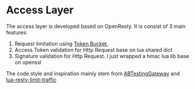 # Access Layer

The access layer is developed based on OpenResty. It is consist of 3 main features:
1. Request limitation using [Token Bucket](https://en.wikipedia.org/wiki/Token_bucket), 
2. Access Token validation for Http Request base on lua shared dict
3. Signature validation for Http Request. I just wrapped a hmac lua lib base on openssl


The code style and inspiration mainly stem from [ABTestingGateway](https://github.com/SinaMSRE/ABTestingGateway) and [lua-resty-limit-traffic](https://github.com/openresty/lua-resty-limit-traffic)


